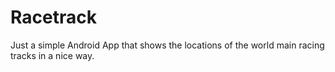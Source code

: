 # Racetrack

Just a simple Android App that shows the locations of the world main racing tracks in a nice way.

